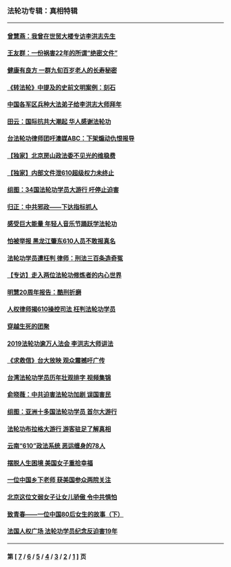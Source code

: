 ### 法轮功专辑：真相特辑
---
#### [曾慧燕：我曾在世贸大楼专访李洪志先生](../../pages/nf4389/n12898729.md?05140430) 
#### [王友群：一份祸害22年的所谓“绝密文件”](../../pages/nf4389/n12871750.md?05140430) 
#### [健康有良方 一群九旬百岁老人的长寿秘密](../../pages/nf4389/n12847475.md?05140430) 
#### [《转法轮》中提及的史前文明案例：刻石](../../pages/nf4389/n12758577.md?05140430) 
#### [中国各军区兵种大法弟子给李洪志大师拜年](../../pages/nf4389/n12750047.md?05140430) 
#### [田云：国际抗共大潮起 华人感谢法轮功](../../pages/nf4389/n12357708.md?05140430) 
#### [台法轮功律师团吁澳媒ABC：下架煽动仇恨报导](../../pages/nf4389/n12279917.md?05140430) 
#### [【独家】北京房山政法委不见光的维稳费](../../pages/nf4389/n12031979.md?05140430) 
#### [【独家】内部文件泄610超级权力未终止](../../pages/nf4389/n12023895.md?05140430) 
#### [组图：34国法轮功学员大游行 吁停止迫害](../../pages/nf4389/n11492658.md?05140430) 
#### [归正：中共邪政——下达指标抓人](../../pages/nf4389/n11474770.md?05140430) 
#### [感受巨大能量 年轻人音乐节踊跃学法轮功](../../pages/nf4389/n11441981.md?05140430) 
#### [怕被举报 黑龙江肇东610人员不敢报真名](../../pages/nf4389/n11436499.md?05140430) 
#### [法轮功学员遭枉判 律师：刑法三百条造奇冤](../../pages/nf4389/n11433943.md?05140430) 
#### [【专访】走入两位法轮功修炼者的内心世界](../../pages/nf4389/n11415623.md?05140430) 
#### [明慧20周年报告：酷刑折磨](../../pages/nf4389/n11387954.md?05140430) 
#### [人权律师揭610操控司法 枉判法轮功学员](../../pages/nf4389/n11313370.md?05140430) 
#### [穿越生死的团聚](../../pages/nf4389/n11258922.md?05140430) 
#### [2019法轮功逾万人法会 李洪志大师讲法](../../pages/nf4389/n11265303.md?05140430) 
#### [《求救信》台大放映 观众震撼吁广传](../../pages/nf4389/n10922251.md?05140430) 
#### [台湾法轮功学员历年壮观排字 视频集锦](../../pages/nf4389/n10878789.md?05140430) 
#### [俞晓薇：中共迫害法轮功加剧 误国害民](../../pages/nf4389/n10859260.md?05140430) 
#### [组图：亚洲十多国法轮功学员 首尔大游行](../../pages/nf4389/n10781149.md?05140430) 
#### [法轮功布拉格大游行 游客驻足了解真相](../../pages/nf4389/n10749360.md?05140430) 
#### [云南“610”政法系统 恶运缠身的78人](../../pages/nf4389/n10747534.md?05140430) 
#### [摆脱人生困境 美国女子重拾幸福](../../pages/nf4389/n10688678.md?05140430) 
#### [一位中国乡下老师 获美国参众两院关注](../../pages/nf4389/n10683927.md?05140430) 
#### [北京这位文弱女子让女儿骄傲 令中共惧怕](../../pages/nf4389/n10668341.md?05140430) 
#### [致青春——一位中国80后女生的故事（下）](../../pages/nf4389/n10642721.md?05140430) 
#### [法国人权广场 法轮功学员纪念反迫害19年](../../pages/nf4389/n10586601.md?05140430) 

---
#### 第 [ [7](./7.md?05140430) / [6](./6.md?05140430) / [5](./5.md?05140430) / [4](./4.md?05140430) / [3](./3.md?05140430) / [2](./2.md?05140430) / [1](./1.md?05140430) ] 页
